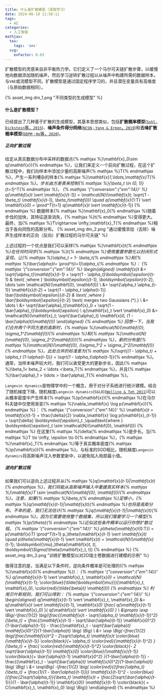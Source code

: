 ```yaml
---
title: 什么是扩散模型（深度学习）
date: 2024-06-18 11:50:11
tags:
  - AI
categories:
  - 人工智能
mathjax:
  tex:
    tags: 'ams'
  svg:
    exFactor: 0.03
---
```


扩散模型的灵感来自非平衡热力学。它们定义了一个马尔可夫链扩散步骤，以缓慢地向数据添加随机噪声，然后学习逆转扩散过程以从噪声中构建所需的数据样本。与`VAE`或流模型不同，扩散模型是通过固定程序学习的，并且潜在变量具有高维度（与原始数据相同）。
<!-- more -->

{% asset_img dm_1.png "不同类型的生成模型" %}

#### 什么是扩散模型？

已经提出了几种基于扩散的生成模型，其基本思想类似，包括**扩散概率模型**([`Sohl-Dickstein`等，`2015`](https://arxiv.org/abs/1503.03585))、**噪声条件得分网络**([`NCSN；Yang & Ermon`，`2019`](https://arxiv.org/abs/1907.05600))和**去噪扩散概率模型**([`DDPM；Ho`等，`2020`](https://arxiv.org/abs/2006.11239))。
##### 正向扩散过程

给定从真实数据分布中采样的数据点{% mathjax %}\mathbf{x}_0\sim q(\mathbf{x}){% endmathjax %}，让我们来定义一个前向扩散过程，在这个扩散过程中，我们向样本中添加少量的高斯噪声{% mathjax %}T{% endmathjax %}，产生一系列嘈杂的样本{% mathjax %}\mathbf{x}_1,\ldots,\mathbf{x}_T{% endmathjax %}。步长由方差表来控制{% mathjax %}\{\beta_t \in (0, 1)\}_{t=1}^T{% endmathjax %}。
{% mathjax '{"conversion":{"em":14}}' %}
q(\mathbf{x}_t \vert \mathbf{x}_{t-1}) = \mathcal{N}(\mathbf{x}_t; \sqrt{1 - \beta_t} \mathbf{x}_{t-1}, \beta_t\mathbf{I}) \quad
q(\mathbf{x}_{1:T} \vert \mathbf{x}_0) = \prod^T_{t=1} q(\mathbf{x}_t \vert \mathbf{x}_{t-1})
{% endmathjax %}
数据样本{% mathjax %}\mathbf{x}_0{% endmathjax %}随着步伐的加快，其特征逐渐消失，{% mathjax %}t{% endmathjax %}变得更大。最终，当{% mathjax %}T\rightarrow \infty,\mathbf{x}_T{% endmathjax %}相当于各向同性的高斯分布。
{% asset_img dm_2.png "通过缓慢添加（去除）噪声生成样本的正向（反向）扩散过程的马尔可夫链" %}

上述过程的一个优点是我们可以采样{% mathjax %}\mathbf{x}_t{% endmathjax %}在任何时间步{% mathjax %}t{% endmathjax %}使用重置参数化以封闭形式呈现。让{% mathjax %}\alpha_t = 1- \beta_t{% endmathjax %}和{% mathjax %}\bar{\alpha}_t= \prod^t_{i=1}\alpha_i{% endmathjax %}：
{% mathjax '{"conversion":{"em":14}}' %}
\begin{aligned}
\mathbf{x}_t 
&= \sqrt{\alpha_t}\mathbf{x}_{t-1} + \sqrt{1 - \alpha_t}\boldsymbol{\epsilon}_{t-1} & \text{ ;where } \boldsymbol{\epsilon}_{t-1}, \boldsymbol{\epsilon}_{t-2}, \dots \sim \mathcal{N}(\mathbf{0}, \mathbf{I}) \\
&= \sqrt{\alpha_t \alpha_{t-1}} \mathbf{x}_{t-2} + \sqrt{1 - \alpha_t \alpha_{t-1}} \bar{\boldsymbol{\epsilon}}_{t-2} & \text{ ;where } \bar{\boldsymbol{\epsilon}}_{t-2} \text{ merges two Gaussians (*).} \\
&= \dots \\
&= \sqrt{\bar{\alpha}_t}\mathbf{x}_0 + \sqrt{1 - \bar{\alpha}_t}\boldsymbol{\epsilon} \\
q(\mathbf{x}_t \vert \mathbf{x}_0) &= \mathcal{N}(\mathbf{x}_t; \sqrt{\bar{\alpha}_t} \mathbf{x}_0, (1 - \bar{\alpha}_t)\mathbf{I})
\end{aligned}
{% endmathjax %}
回想一下，当我们合并两个不同方差的高斯时，{% mathjax %}\mathcal{N}(\mathbf{0}, \sigma_1^2\mathbf{I}){% endmathjax %}和{% mathjax %}\mathcal{N}(\mathbf{0}, \sigma_2^2\mathbf{I}){% endmathjax %}，新的分布是{% mathjax %}\mathcal{N}(\mathbf{0}, (\sigma_1^2 + \sigma_2^2)\mathbf{I}){% endmathjax %}。此处合并的标准差为{% mathjax %}\sqrt{(1 - \alpha_t) + \alpha_t (1-\alpha_{t-1})} = \sqrt{1 - \alpha_t\alpha_{t-1}}{% endmathjax %}。通常，当样本噪声较大时，我们可以承受更大的更新步长，因此{% mathjax %}\beta_1< beta_2 < \ldots <\beta_T{% endmathjax %}，并且{% mathjax %}\bar{\alpha}_1 > \ldots > \bar{\alpha}_T{% endmathjax %}。

`Langevin dynamics`是物理学中的一个概念，用于对分子系统进行统计建模。结合了随机梯度下降，随机梯度`Langevin dynamics`(`SGLD`)([`Welling & Teh 2011`](https://www.stats.ox.ac.uk/~teh/research/compstats/WelTeh2011a.pdf))可以从概率密度中产生样本{% mathjax %}p(\mathbf{x}){% endmathjax %}在马尔科夫链中仅使用渐变{% mathjax %}\nabla_\mathbf{x} \log p(\mathbf{x}){% endmathjax %}：
{% mathjax '{"conversion":{"em":14}}' %}
\mathbf{x}_t = \mathbf{x}_{t-1} + \frac{\delta}{2} \nabla_\mathbf{x} \log p(\mathbf{x}_{t-1}) + \sqrt{\delta} \boldsymbol{\epsilon}_t
,\quad\text{where }
\boldsymbol{\epsilon}_t \sim \mathcal{N}(\mathbf{0}, \mathbf{I})
{% endmathjax %}
在这里{% mathjax %}\delta{% endmathjax %}是步长。当{% mathjax %}T \to \infty, \epsilon \to 0{% endmathjax %}，{% mathjax %}\mathbf{x}_T{% endmathjax %}等于真实概率密度{% mathjax %}p(\mathbf{x}){% endmathjax %}。与标准的SGD相比，随机梯度`Langevin dynamics`将高斯噪声注入参数更新中，以避免陷入局部最小值。
##### 逆向扩散过程

如果我们可以逆向上述过程并从{% mathjax %}q(\mathbf{x}_{t-1}|\mathbf{x}_t){% endmathjax %}，我们将能从高斯噪声输入中重建真实样本{% mathjax %}\mathbf{x}_T \sim \mathcal{N}(\mathbf{0}, \mathbf{I}){% endmathjax %}。注意，如果{% mathjax %}\beta_t{% endmathjax %}足够小，{% mathjax %}q(\mathbf{x}_{t-1}|\mathbf{x}_t){% endmathjax %}也将是高斯分布。不幸的是，我们无法估计{% mathjax %}q(\mathbf{x}_{t-1}|\mathbf{x}_t){% endmathjax %}。因为它需要使用整个数据集，所以我们需要学习一个模型{% mathjax %}p_{\theta}{% endmathjax %}近似这些条件概率以运行你想扩散过程。
{% mathjax '{"conversion":{"em":14}}' %}
p_\theta(\mathbf{x}_{0:T}) = p(\mathbf{x}_T) \prod^T_{t=1} p_\theta(\mathbf{x}_{t-1} \vert \mathbf{x}_t) \quad
p_\theta(\mathbf{x}_{t-1} \vert \mathbf{x}_t) = \mathcal{N}(\mathbf{x}_{t-1}; \boldsymbol{\mu}_\theta(\mathbf{x}_t, t), \boldsymbol{\Sigma}_\theta(\mathbf{x}_t, t))
{% endmathjax %}
{% asset_img dm_2.png "训练扩散模型以对2D瑞士卷数据进行建模的示例" %}

值得注意的是，当满足以下条件时，逆向条件概率是可处理的({% mathjax %}\mathbf{x}_0{% endmathjax %})：
{% mathjax '{"conversion":{"em":14}}' %}
q(\mathbf{x}_{t-1} \vert \mathbf{x}_t, \mathbf{x}_0) = \mathcal{N}(\mathbf{x}_{t-1}; \color{blue}{\tilde{\boldsymbol{\mu}}}(\mathbf{x}_t, \mathbf{x}_0), \color{red}{\tilde{\beta}_t} \mathbf{I})
{% endmathjax %}
利用贝叶斯规则，我们可以得到：
{% mathjax '{"conversion":{"em":14}}' %}
\begin{aligned}
q(\mathbf{x}_{t-1} \vert \mathbf{x}_t, \mathbf{x}_0) 
&= q(\mathbf{x}_t \vert \mathbf{x}_{t-1}, \mathbf{x}_0) \frac{ q(\mathbf{x}_{t-1} \vert \mathbf{x}_0) }{ q(\mathbf{x}_t \vert \mathbf{x}_0) } \\
&\propto \exp \Big(-\frac{1}{2} \big(\frac{(\mathbf{x}_t - \sqrt{\alpha_t} \mathbf{x}_{t-1})^2}{\beta_t} + \frac{(\mathbf{x}_{t-1} - \sqrt{\bar{\alpha}_{t-1}} \mathbf{x}_0)^2}{1-\bar{\alpha}_{t-1}} - \frac{(\mathbf{x}_t - \sqrt{\bar{\alpha}_t} \mathbf{x}_0)^2}{1-\bar{\alpha}_t} \big) \Big) \\
&= \exp \Big(-\frac{1}{2} \big(\frac{\mathbf{x}_t^2 - 2\sqrt{\alpha_t} \mathbf{x}_t \color{blue}{\mathbf{x}_{t-1}} \color{black}{+ \alpha_t} \color{red}{\mathbf{x}_{t-1}^2} }{\beta_t} + \frac{ \color{red}{\mathbf{x}_{t-1}^2} \color{black}{- 2 \sqrt{\bar{\alpha}_{t-1}} \mathbf{x}_0} \color{blue}{\mathbf{x}_{t-1}} \color{black}{+ \bar{\alpha}_{t-1} \mathbf{x}_0^2}  }{1-\bar{\alpha}_{t-1}} - \frac{(\mathbf{x}_t - \sqrt{\bar{\alpha}_t} \mathbf{x}_0)^2}{1-\bar{\alpha}_t} \big) \Big) \\
&= \exp\Big( -\frac{1}{2} \big( \color{red}{(\frac{\alpha_t}{\beta_t} + \frac{1}{1 - \bar{\alpha}_{t-1}})} \mathbf{x}_{t-1}^2 - \color{blue}{(\frac{2\sqrt{\alpha_t}}{\beta_t} \mathbf{x}_t + \frac{2\sqrt{\bar{\alpha}_{t-1}}}{1 - \bar{\alpha}_{t-1}} \mathbf{x}_0)} \mathbf{x}_{t-1} \color{black}{ + C(\mathbf{x}_t, \mathbf{x}_0) \big) \Big)}
\end{aligned}
{% endmathjax %}
